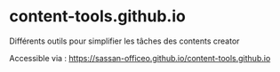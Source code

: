 # content-tools.github.io
Différents outils pour simplifier les tâches des contents creator

Accessible via : https://sassan-officeo.github.io/content-tools.github.io
